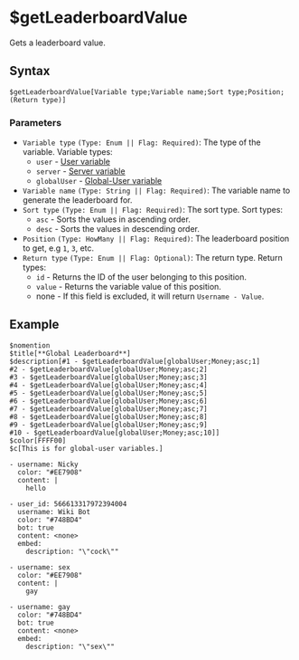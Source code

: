 # $getLeaderboardValue
Gets a leaderboard value.

## Syntax
```
$getLeaderboardValue[Variable type;Variable name;Sort type;Position;(Return type)]
```

### Parameters
- `Variable type` `(Type: Enum || Flag: Required)`: The type of the variable. Variable types:
  - `user` - [User variable](../guides/introduction/variables.md#user-variables)
  - `server` - [Server variable](../guides/introduction/variables.md#server-variables)
  - `globalUser` - [Global-User variable](../guides/introduction/variables.md#globalglobal-user-variables)
- `Variable name` `(Type: String || Flag: Required)`: The variable name to generate the leaderboard for.
- `Sort type` `(Type: Enum || Flag: Required)`: The sort type. Sort types:
  - `asc` - Sorts the values in ascending order.
  - `desc` - Sorts the values in descending order.
- `Position` `(Type: HowMany || Flag: Required)`: The leaderboard position to get, e.g `1`, `3`, etc.
- `Return type` `(Type: Enum || Flag: Optional)`: The return type. Return types:
  - `id` - Returns the ID of the user belonging to this position.
  - `value` - Returns the variable value of this position.
  - none - If this field is excluded, it will return `Username - Value`.

## Example
```
$nomention
$title[**Global Leaderboard**]
$description[#1 - $getLeaderboardValue[globalUser;Money;asc;1]
#2 - $getLeaderboardValue[globalUser;Money;asc;2]
#3 - $getLeaderboardValue[globalUser;Money;asc;3]
#4 - $getLeaderboardValue[globalUser;Money;asc;4]
#5 - $getLeaderboardValue[globalUser;Money;asc;5]
#6 - $getLeaderboardValue[globalUser;Money;asc;6]
#7 - $getLeaderboardValue[globalUser;Money;asc;7]
#8 - $getLeaderboardValue[globalUser;Money;asc;8]
#9 - $getLeaderboardValue[globalUser;Money;asc;9]
#10 - $getLeaderboardValue[globalUser;Money;asc;10]]
$color[FFFF00]
$c[This is for global-user variables.]
```

```discord yaml
- username: Nicky
  color: "#EE7908"
  content: |
    hello

- user_id: 566613317972394004
  username: Wiki Bot
  color: "#748BD4"
  bot: true
  content: <none>
  embed:
    description: "\"cock\""

- username: sex
  color: "#EE7908"
  content: |
    gay

- username: gay
  color: "#748BD4"
  bot: true
  content: <none>
  embed:
    description: "\"sex\""
```
